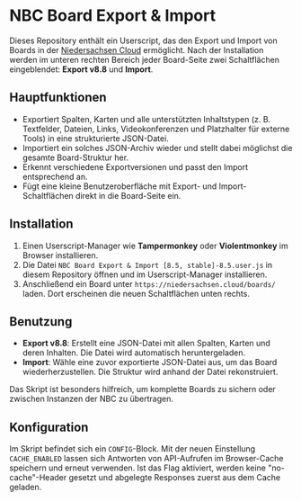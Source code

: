 # NBC Board Export & Import

Dieses Repository enthält ein Userscript, das den Export und Import von Boards in der
[Niedersachsen Cloud](https://niedersachsen.cloud/) ermöglicht. Nach der Installation
werden im unteren rechten Bereich jeder Board-Seite zwei Schaltflächen eingeblendet:
**Export v8.8** und **Import**.

## Hauptfunktionen

* Exportiert Spalten, Karten und alle unterstützten Inhaltstypen (z. B. Textfelder,
  Dateien, Links, Videokonferenzen und Platzhalter für externe Tools) in eine
  strukturierte JSON-Datei.
* Importiert ein solches JSON-Archiv wieder und stellt dabei möglichst die gesamte
  Board-Struktur her.
* Erkennt verschiedene Exportversionen und passt den Import entsprechend an.
* Fügt eine kleine Benutzeroberfläche mit Export- und Import-Schaltflächen direkt
  in die Board-Seite ein.

## Installation

1. Einen Userscript-Manager wie **Tampermonkey** oder **Violentmonkey** im Browser
   installieren.
2. Die Datei `NBC Board Export & Import [8.5, stable]-8.5.user.js` in diesem
   Repository öffnen und im Userscript-Manager installieren.
3. Anschließend ein Board unter `https://niedersachsen.cloud/boards/` laden.
   Dort erscheinen die neuen Schaltflächen unten rechts.

## Benutzung

* **Export v8.8**: Erstellt eine JSON-Datei mit allen Spalten, Karten und deren
  Inhalten. Die Datei wird automatisch heruntergeladen.
* **Import**: Wähle eine zuvor exportierte JSON-Datei aus, um das Board
  wiederherzustellen. Die Struktur wird anhand der Datei rekonstruiert.

Das Skript ist besonders hilfreich, um komplette Boards zu sichern oder zwischen
Instanzen der NBC zu übertragen.

## Konfiguration

Im Skript befindet sich ein `CONFIG`-Block. 
Mit der neuen Einstellung `CACHE_ENABLED` lassen sich Antworten von API-Aufrufen
im Browser-Cache speichern und erneut verwenden. Ist das Flag aktiviert, werden
keine "no-cache"-Header gesetzt und abgelegte Responses zuerst aus dem Cache
geladen.
